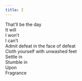 ```yaml
---
title: I
---
```


That’ll be the day<br/>
It will<br/>
I won’t<br/>
I can’t<br/>
Admit defeat in the face of defeat<br/>
Cloth yourself with unwashed feet<br/>
Settle in<br/>
Stumble in<br/>
Upon<br/>
Fragrance
